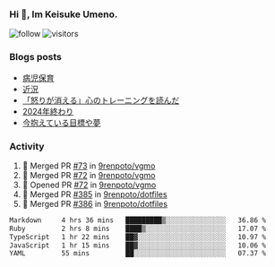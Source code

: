 ### Hi 👋, Im Keisuke Umeno.

<!--
**9renpoto/9renpoto** is a ✨ _special_ ✨ repository because its `README.md` (this file) appears on your GitHub profile.

Here are some ideas to get you started:

- 🔭 I’m currently working on ...
- 🌱 I’m currently learning ...
- 👯 I’m looking to collaborate on ...
- 🤔 I’m looking for help with ...
- 💬 Ask me about ...
- 📫 How to reach me: ...
- 😄 Pronouns: ...
- ⚡ Fun fact: ...
-->

![follow](https://img.shields.io/github/followers/9renpoto?label=Follow&style=social)
![visitors](https://komarev.com/ghpvc/?username=9renpoto&label=Profile%20views&color=0e75b6&style=flat)

### Blogs posts

<!-- BLOG-POST-LIST:START -->
- [病児保育](https://9renpoto.win/entry/2025/09/25/childcare_for_sick_children)
- [近況](https://9renpoto.win/entry/2025/04/05/current_status)
- [「怒りが消える」心のトレーニングを読んだ](https://9renpoto.win/entry/2025/02/01/anger-management)
- [2024年終わり](https://9renpoto.win/entry/2024/12/31/2024-end)
- [今抱えている目標や夢](https://9renpoto.win/entry/2024/12/02/objective)
<!-- BLOG-POST-LIST:END -->

### Activity

<!--START_SECTION:activity-->
1. 🎉 Merged PR [#73](https://github.com/9renpoto/vgmo/pull/73) in [9renpoto/vgmo](https://github.com/9renpoto/vgmo)
2. 🎉 Merged PR [#72](https://github.com/9renpoto/vgmo/pull/72) in [9renpoto/vgmo](https://github.com/9renpoto/vgmo)
3. 💪 Opened PR [#72](https://github.com/9renpoto/vgmo/pull/72) in [9renpoto/vgmo](https://github.com/9renpoto/vgmo)
4. 🎉 Merged PR [#385](https://github.com/9renpoto/dotfiles/pull/385) in [9renpoto/dotfiles](https://github.com/9renpoto/dotfiles)
5. 🎉 Merged PR [#386](https://github.com/9renpoto/dotfiles/pull/386) in [9renpoto/dotfiles](https://github.com/9renpoto/dotfiles)
<!--END_SECTION:activity-->

<!--START_SECTION:waka-->

```txt
Markdown     4 hrs 36 mins   █████████▒░░░░░░░░░░░░░░░   36.86 %
Ruby         2 hrs 8 mins    ████▒░░░░░░░░░░░░░░░░░░░░   17.07 %
TypeScript   1 hr 22 mins    ██▓░░░░░░░░░░░░░░░░░░░░░░   10.97 %
JavaScript   1 hr 15 mins    ██▓░░░░░░░░░░░░░░░░░░░░░░   10.06 %
YAML         55 mins         ██░░░░░░░░░░░░░░░░░░░░░░░   07.37 %
```

<!--END_SECTION:waka-->
